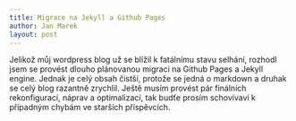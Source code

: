```yaml
---
title: Migrace na Jekyll a Github Pages
author: Jan Marek
layout: post
---
```

Jelikož můj wordpress blog už se blížil k fatálnímu stavu selhání, rozhodl jsem se provést dlouho plánovanou migraci na Github Pages a Jekyll engine. Jednak je celý obsah čistší, protože se jedná o markdown a druhak se celý blog razantně zrychlil. Ještě musím provést pár finálních rekonfigurací, náprav a optimalizací, tak budťe prosím schovívaví k případným chybám ve starších příspěvcích.

